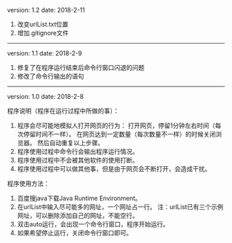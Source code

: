 version: 1.2    date: 2018-2-11

1. 改变urlList.txt位置
2. 增加.gitignore文件

-----------------------------------------
version: 1.1    date: 2018-2-9

1. 修复了在程序运行结束后命令行窗口闪退的问题
2. 修改了命令行输出的语句

---------------------------------------------------------------------------------------
version: 1.0    date: 2018-2-8

程序说明（程序在运行过程中所做的事）：
1. 程序会尽可能地模拟人打开网页的行为：
    打开网页，停留1分钟左右时间（每次停留时间不一样）。
    在网页达到一定数量（每次数量不一样）的时候关闭浏览器。
    然后自动重复以上步骤。
2. 程序使用过程中命令行会输出程序运行情况。
3. 程序使用过程中不会被其他软件的使用打断。
4. 程序使用过程中可以做其他事，但是由于网页会不断打开，会造成干扰。

程序使用方法：
1. 百度搜java下载Java Runtime Environment。
2. 在urlList中输入尽可能多的网址，一个网址占一行。
    注：urlList已有三个示例网址，可以删除添加自己的网址，不能空行。
3. 双击auto运行，会出现一个命令行窗口，程序开始运行。
4. 如果希望停止运行，关闭命令行窗口即可。
